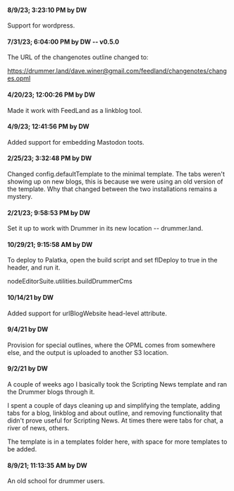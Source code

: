 #### 8/9/23; 3:23:10 PM by DW

Support for wordpress.

#### 7/31/23; 6:04:00 PM by DW -- v0.5.0

The URL of the changenotes outline changed to:

https://drummer.land/dave.winer@gmail.com/feedland/changenotes/changes.opml

#### 4/20/23; 12:00:26 PM by DW

Made it work with FeedLand as a linkblog tool.

#### 4/9/23; 12:41:56 PM by DW

Added support for embedding Mastodon toots. 

#### 2/25/23; 3:32:48 PM by DW

Changed config.defaultTemplate to the minimal template. The tabs weren't showing up on new blogs, this is because we were using an old version of the template. Why that changed between the two installations remains a mystery.

#### 2/21/23; 9:58:53 PM by DW

Set it up to work with Drummer in its new location -- drummer.land.

#### 10/29/21; 9:15:58 AM by DW

To deploy to Palatka, open the build script and set flDeploy to true in the header, and run it.

nodeEditorSuite.utilities.buildDrummerCms

#### 10/14/21 by DW

Added support for urlBlogWebsite head-level attribute. 

#### 9/4/21 by DW

Provision for special outlines, where the OPML comes from somewhere else, and the output is uploaded to another S3 location.

#### 9/2/21 by DW

A couple of weeks ago I basically took the Scripting News template and ran the Drummer blogs through it.  

I spent a couple of days cleaning up and simplifying the template, adding tabs for a blog, linkblog and about outline, and removing functionality that didn't prove useful for Scripting News. At times there were tabs for chat, a river of news, others.  

The template is in a templates folder here, with space for more templates to be added. 

#### 8/9/21; 11:13:35 AM by DW

An old school for drummer users.

